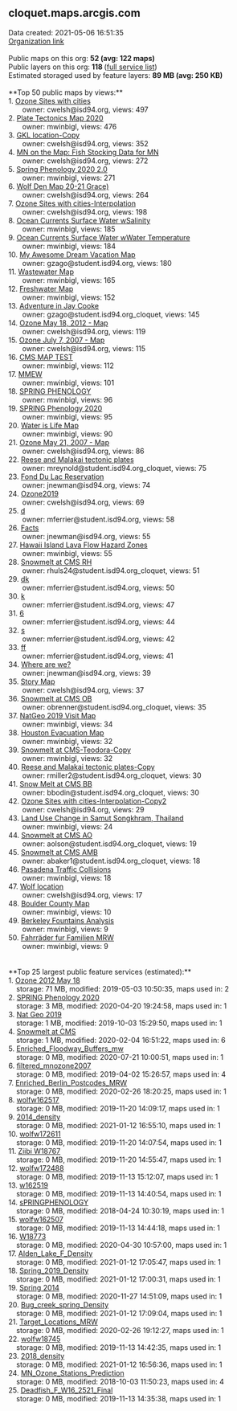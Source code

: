 <h2>cloquet.maps.arcgis.com</h2> Data created: 2021-05-06 16:51:35 <br /><a target='new' href='https://cloquet.maps.arcgis.com'>Organization link</a><br /><br />Public maps on this org: <b>52 (avg: 122 maps)</b><br />Public layers on this org: <b>118 </b>(<a target='new' href='https://services.arcgis.com/z5QlFXK0gOIvsPsP/ArcGIS/rest/services'>full service list</a>)<br />Estimated storaged used by feature layers: <b>89 MB (avg: 250 KB)</b><br /><br />**Top 50 public maps by views:**<br />  1. <a target='new' href='https://www.arcgis.com/home/item.html?id=b849d5a6d83d40f99ba71f11046a2c00'>Ozone Sites with cities</a> <br />  &nbsp;&nbsp;&nbsp;&nbsp; &nbsp;&nbsp;owner: cwelsh@isd94.org, views: 497<br />  2. <a target='new' href='https://www.arcgis.com/home/item.html?id=442102bf49a24475beb42f2dd6d896ab'>Plate Tectonics Map 2020</a> <br />  &nbsp;&nbsp;&nbsp;&nbsp; &nbsp;&nbsp;owner: mwinbigl, views: 476<br />  3. <a target='new' href='https://www.arcgis.com/home/item.html?id=accb78cceade41a69c0553f8c8648f97'>GKL location-Copy</a> <br />  &nbsp;&nbsp;&nbsp;&nbsp; &nbsp;&nbsp;owner: cwelsh@isd94.org, views: 352<br />  4. <a target='new' href='https://www.arcgis.com/home/item.html?id=bd57f680f7b84fec8f66041fcc97cffa'>MN on the Map: Fish Stocking Data for MN</a> <br />  &nbsp;&nbsp;&nbsp;&nbsp; &nbsp;&nbsp;owner: cwelsh@isd94.org, views: 272<br />  5. <a target='new' href='https://www.arcgis.com/home/item.html?id=32c35a3714694c8595368546b3cb8618'>Spring Phenology 2020 2.0</a> <br />  &nbsp;&nbsp;&nbsp;&nbsp; &nbsp;&nbsp;owner: mwinbigl, views: 271<br />  6. <a target='new' href='https://www.arcgis.com/home/item.html?id=59a67066f4de46419d867a0ed7921541'>Wolf Den Map 20-21 Grace)</a> <br />  &nbsp;&nbsp;&nbsp;&nbsp; &nbsp;&nbsp;owner: cwelsh@isd94.org, views: 264<br />  7. <a target='new' href='https://www.arcgis.com/home/item.html?id=8b07b7a505d3461d9cbe901fe7484143'>Ozone Sites with cities-Interpolation</a> <br />  &nbsp;&nbsp;&nbsp;&nbsp; &nbsp;&nbsp;owner: cwelsh@isd94.org, views: 198<br />  8. <a target='new' href='https://www.arcgis.com/home/item.html?id=a52f6f5e45354016beb12e086e9f1bed'>Ocean Currents Surface Water wSalinity</a> <br />  &nbsp;&nbsp;&nbsp;&nbsp; &nbsp;&nbsp;owner: mwinbigl, views: 185<br />  9. <a target='new' href='https://www.arcgis.com/home/item.html?id=9ec1bd1e34874b83bd871f61a239c18a'>Ocean Currents Surface Water wWater Temperature</a> <br />  &nbsp;&nbsp;&nbsp;&nbsp; &nbsp;&nbsp;owner: mwinbigl, views: 184<br />  10. <a target='new' href='https://www.arcgis.com/home/item.html?id=7987d60ca4954e2bb72126570907cd2f'>My Awesome Dream Vacation Map</a> <br />  &nbsp;&nbsp;&nbsp;&nbsp; &nbsp;&nbsp;owner: gzago@student.isd94.org, views: 180<br />  11. <a target='new' href='https://www.arcgis.com/home/item.html?id=507085891ef3486392f9534117b5b8df'>Wastewater Map</a> <br />  &nbsp;&nbsp;&nbsp;&nbsp; &nbsp;&nbsp;owner: mwinbigl, views: 165<br />  12. <a target='new' href='https://www.arcgis.com/home/item.html?id=65599056fa2545deb116beef89e9ab2f'>Freshwater Map</a> <br />  &nbsp;&nbsp;&nbsp;&nbsp; &nbsp;&nbsp;owner: mwinbigl, views: 152<br />  13. <a target='new' href='https://www.arcgis.com/home/item.html?id=965ae49fc5ea4521a1e19826189aa1e2'>Adventure in Jay Cooke</a> <br />  &nbsp;&nbsp;&nbsp;&nbsp; &nbsp;&nbsp;owner: gzago@student.isd94.org_cloquet, views: 145<br />  14. <a target='new' href='https://www.arcgis.com/home/item.html?id=55e7e494dd8147b9912251960ab77d39'>Ozone May 18, 2012 - Map</a> <br />  &nbsp;&nbsp;&nbsp;&nbsp; &nbsp;&nbsp;owner: cwelsh@isd94.org, views: 119<br />  15. <a target='new' href='https://www.arcgis.com/home/item.html?id=a79ff957fa1d4ae38dfd5703019dc020'>Ozone July 7, 2007 - Map</a> <br />  &nbsp;&nbsp;&nbsp;&nbsp; &nbsp;&nbsp;owner: cwelsh@isd94.org, views: 115<br />  16. <a target='new' href='https://www.arcgis.com/home/item.html?id=3b456d49638c469da2b84c489c5d8ab0'>CMS MAP TEST</a> <br />  &nbsp;&nbsp;&nbsp;&nbsp; &nbsp;&nbsp;owner: mwinbigl, views: 112<br />  17. <a target='new' href='https://www.arcgis.com/home/item.html?id=fa6d4bddedab4976bf94ad7aac11ba91'>MMEW</a> <br />  &nbsp;&nbsp;&nbsp;&nbsp; &nbsp;&nbsp;owner: mwinbigl, views: 101<br />  18. <a target='new' href='https://www.arcgis.com/home/item.html?id=2f800933017b4e40a11d908004c6478f'>SPRING PHENOLOGY</a> <br />  &nbsp;&nbsp;&nbsp;&nbsp; &nbsp;&nbsp;owner: mwinbigl, views: 96<br />  19. <a target='new' href='https://www.arcgis.com/home/item.html?id=4e02b73f09e74a93b0058e19ff980314'>SPRING Phenology 2020</a> <br />  &nbsp;&nbsp;&nbsp;&nbsp; &nbsp;&nbsp;owner: mwinbigl, views: 95<br />  20. <a target='new' href='https://www.arcgis.com/home/item.html?id=25d58e985ba34178b8b35cc99d4b0bc7'>Water is Life Map</a> <br />  &nbsp;&nbsp;&nbsp;&nbsp; &nbsp;&nbsp;owner: mwinbigl, views: 90<br />  21. <a target='new' href='https://www.arcgis.com/home/item.html?id=69e216ee7d794b388530cb718dafb49f'>Ozone May 21, 2007 - Map</a> <br />  &nbsp;&nbsp;&nbsp;&nbsp; &nbsp;&nbsp;owner: cwelsh@isd94.org, views: 86<br />  22. <a target='new' href='https://www.arcgis.com/home/item.html?id=62e389ca630b491b97fe214ead61e7f3'>Reese and Malakai tectonic plates</a> <br />  &nbsp;&nbsp;&nbsp;&nbsp; &nbsp;&nbsp;owner: mreynold@student.isd94.org_cloquet, views: 75<br />  23. <a target='new' href='https://www.arcgis.com/home/item.html?id=2c30190005554cf2a38af4198c1a304b'>Fond Du Lac Reservation </a> <br />  &nbsp;&nbsp;&nbsp;&nbsp; &nbsp;&nbsp;owner: jnewman@isd94.org, views: 74<br />  24. <a target='new' href='https://www.arcgis.com/home/item.html?id=a5922405e5b541fcb2d946a1c6f2a218'>Ozone2019</a> <br />  &nbsp;&nbsp;&nbsp;&nbsp; &nbsp;&nbsp;owner: cwelsh@isd94.org, views: 69<br />  25. <a target='new' href='https://www.arcgis.com/home/item.html?id=aab4c30a05e2485fb6f29952a7f91ab1'>d</a> <br />  &nbsp;&nbsp;&nbsp;&nbsp; &nbsp;&nbsp;owner: mferrier@student.isd94.org, views: 58<br />  26. <a target='new' href='https://www.arcgis.com/home/item.html?id=37b91485b60f4fd6bfc092e072ae311f'>Facts</a> <br />  &nbsp;&nbsp;&nbsp;&nbsp; &nbsp;&nbsp;owner: jnewman@isd94.org, views: 55<br />  27. <a target='new' href='https://www.arcgis.com/home/item.html?id=4eff8af68bcf42ae97ecff963f90e719'>Hawaii Island Lava Flow Hazard Zones</a> <br />  &nbsp;&nbsp;&nbsp;&nbsp; &nbsp;&nbsp;owner: mwinbigl, views: 55<br />  28. <a target='new' href='https://www.arcgis.com/home/item.html?id=b560bec524d14b4a8bed17df25b5b27d'>Snowmelt at CMS RH</a> <br />  &nbsp;&nbsp;&nbsp;&nbsp; &nbsp;&nbsp;owner: rhuls24@student.isd94.org_cloquet, views: 51<br />  29. <a target='new' href='https://www.arcgis.com/home/item.html?id=b015b6c093424f18bd614c74fe9f6cff'>dk</a> <br />  &nbsp;&nbsp;&nbsp;&nbsp; &nbsp;&nbsp;owner: mferrier@student.isd94.org, views: 50<br />  30. <a target='new' href='https://www.arcgis.com/home/item.html?id=fb60d94f422c4643bfd543f28ddc0356'>k</a> <br />  &nbsp;&nbsp;&nbsp;&nbsp; &nbsp;&nbsp;owner: mferrier@student.isd94.org, views: 47<br />  31. <a target='new' href='https://www.arcgis.com/home/item.html?id=0c3afeeddd8b41a6ad64cb7df32dbe63'>6</a> <br />  &nbsp;&nbsp;&nbsp;&nbsp; &nbsp;&nbsp;owner: mferrier@student.isd94.org, views: 44<br />  32. <a target='new' href='https://www.arcgis.com/home/item.html?id=7ea5ad45411842c2bdd4de8d379e700b'>s</a> <br />  &nbsp;&nbsp;&nbsp;&nbsp; &nbsp;&nbsp;owner: mferrier@student.isd94.org, views: 42<br />  33. <a target='new' href='https://www.arcgis.com/home/item.html?id=50985b80540a443286b2f0e2d30dd293'>ff</a> <br />  &nbsp;&nbsp;&nbsp;&nbsp; &nbsp;&nbsp;owner: mferrier@student.isd94.org, views: 41<br />  34. <a target='new' href='https://www.arcgis.com/home/item.html?id=8923f292f6e94a0cade8881f32349db2'>Where are we? </a> <br />  &nbsp;&nbsp;&nbsp;&nbsp; &nbsp;&nbsp;owner: jnewman@isd94.org, views: 39<br />  35. <a target='new' href='https://www.arcgis.com/home/item.html?id=2b41f3a4152447bc96df314f54fa8af3'>Story Map</a> <br />  &nbsp;&nbsp;&nbsp;&nbsp; &nbsp;&nbsp;owner: cwelsh@isd94.org, views: 37<br />  36. <a target='new' href='https://www.arcgis.com/home/item.html?id=9a00646556b3426e9185ba2522436c29'>Snowmelt at CMS OB</a> <br />  &nbsp;&nbsp;&nbsp;&nbsp; &nbsp;&nbsp;owner: obrenner@student.isd94.org_cloquet, views: 35<br />  37. <a target='new' href='https://www.arcgis.com/home/item.html?id=24ef0da8f798438396360def45a415c7'>NatGeo 2019 Visit Map</a> <br />  &nbsp;&nbsp;&nbsp;&nbsp; &nbsp;&nbsp;owner: mwinbigl, views: 34<br />  38. <a target='new' href='https://www.arcgis.com/home/item.html?id=7ad1ed6f599d4753968888b0e2bca284'>Houston Evacuation Map</a> <br />  &nbsp;&nbsp;&nbsp;&nbsp; &nbsp;&nbsp;owner: mwinbigl, views: 32<br />  39. <a target='new' href='https://www.arcgis.com/home/item.html?id=1e9d81af56fa4ba0a661a50802cbb4a9'>Snowmelt at CMS-Teodora-Copy</a> <br />  &nbsp;&nbsp;&nbsp;&nbsp; &nbsp;&nbsp;owner: mwinbigl, views: 32<br />  40. <a target='new' href='https://www.arcgis.com/home/item.html?id=363989c218004ea797eebcd176cd6951'>Reese and Malakai tectonic plates-Copy</a> <br />  &nbsp;&nbsp;&nbsp;&nbsp; &nbsp;&nbsp;owner: rmiller2@student.isd94.org_cloquet, views: 30<br />  41. <a target='new' href='https://www.arcgis.com/home/item.html?id=9f466153be1a466bb1c3b0357fe99e65'>Snow Melt at CMS BB</a> <br />  &nbsp;&nbsp;&nbsp;&nbsp; &nbsp;&nbsp;owner: bbodin@student.isd94.org_cloquet, views: 30<br />  42. <a target='new' href='https://www.arcgis.com/home/item.html?id=ba9750521f90453bb7bb4d3f7f07a8d5'>Ozone Sites with cities-Interpolation-Copy2</a> <br />  &nbsp;&nbsp;&nbsp;&nbsp; &nbsp;&nbsp;owner: cwelsh@isd94.org, views: 29<br />  43. <a target='new' href='https://www.arcgis.com/home/item.html?id=bb26840ba2734951aa1a855dd8c91fd5'>Land Use Change in Samut Songkhram, Thailand</a> <br />  &nbsp;&nbsp;&nbsp;&nbsp; &nbsp;&nbsp;owner: mwinbigl, views: 24<br />  44. <a target='new' href='https://www.arcgis.com/home/item.html?id=d2bc3ae02aa7435ebe912af9a1735adb'>Snowmelt at CMS AO</a> <br />  &nbsp;&nbsp;&nbsp;&nbsp; &nbsp;&nbsp;owner: aolson@student.isd94.org_cloquet, views: 19<br />  45. <a target='new' href='https://www.arcgis.com/home/item.html?id=8b5168b5509b4d8496076a1ed7a858b4'>Snowmelt at CMS AMB</a> <br />  &nbsp;&nbsp;&nbsp;&nbsp; &nbsp;&nbsp;owner: abaker1@student.isd94.org_cloquet, views: 18<br />  46. <a target='new' href='https://www.arcgis.com/home/item.html?id=6e97ca381cd8430ba36976a1b15b637d'>Pasadena Traffic Collisions</a> <br />  &nbsp;&nbsp;&nbsp;&nbsp; &nbsp;&nbsp;owner: mwinbigl, views: 18<br />  47. <a target='new' href='https://www.arcgis.com/home/item.html?id=451b594fe5e242fe95fece5ab13dcba0'>Wolf location</a> <br />  &nbsp;&nbsp;&nbsp;&nbsp; &nbsp;&nbsp;owner: cwelsh@isd94.org, views: 17<br />  48. <a target='new' href='https://www.arcgis.com/home/item.html?id=e218b514acad4a7091e6296caf065200'>Boulder County Map</a> <br />  &nbsp;&nbsp;&nbsp;&nbsp; &nbsp;&nbsp;owner: mwinbigl, views: 10<br />  49. <a target='new' href='https://www.arcgis.com/home/item.html?id=a5c09a8c442b43b28e538d4490f0447c'>Berkeley Fountains Analysis</a> <br />  &nbsp;&nbsp;&nbsp;&nbsp; &nbsp;&nbsp;owner: mwinbigl, views: 9<br />  50. <a target='new' href='https://www.arcgis.com/home/item.html?id=cac8b63f30884e41a794fa8f5e786746'>Fahrräder fur Familien MRW</a> <br />  &nbsp;&nbsp;&nbsp;&nbsp; &nbsp;&nbsp;owner: mwinbigl, views: 9<br /><br /><br />**Top 25 largest public feature services (estimated):**<br /> 1. <a target='new' href='https://www.arcgis.com/home/item.html?id=c346bbe35ade46a19332d8c53aac909e'>Ozone 2012 May 18</a><br /> &nbsp;&nbsp;&nbsp;&nbsp;storage: 71 MB, modified: 2019-05-03 10:50:35, maps used in: 2<br /> 2. <a target='new' href='https://www.arcgis.com/home/item.html?id=f3045a8292dd423ab5b77b384ecc7f33'>SPRING Phenology 2020</a><br /> &nbsp;&nbsp;&nbsp;&nbsp;storage: 3 MB, modified: 2020-04-20 19:24:58, maps used in: 1<br /> 3. <a target='new' href='https://www.arcgis.com/home/item.html?id=a024ed60862946de82558bcd4466c075'>Nat Geo 2019</a><br /> &nbsp;&nbsp;&nbsp;&nbsp;storage: 1 MB, modified: 2019-10-03 15:29:50, maps used in: 1<br /> 4. <a target='new' href='https://www.arcgis.com/home/item.html?id=94e34112507649988fee1c573d7ade82'>Snowmelt at CMS</a><br /> &nbsp;&nbsp;&nbsp;&nbsp;storage: 1 MB, modified: 2020-02-04 16:51:22, maps used in: 6<br /> 5. <a target='new' href='https://www.arcgis.com/home/item.html?id=f54e053f893f4c7db5952d25809685cc'>Enriched_Floodway_Buffers_mw</a><br /> &nbsp;&nbsp;&nbsp;&nbsp;storage: 0 MB, modified: 2020-07-21 10:00:51, maps used in: 1<br /> 6. <a target='new' href='https://www.arcgis.com/home/item.html?id=8f8c12210e3a49168bc10cebfb4c9c7f'>filtered_mnozone2007</a><br /> &nbsp;&nbsp;&nbsp;&nbsp;storage: 0 MB, modified: 2019-04-02 15:26:57, maps used in: 4<br /> 7. <a target='new' href='https://www.arcgis.com/home/item.html?id=90eae352a22e44ef94fcef6b9c5faa8d'>Enriched_Berlin_Postcodes_MRW</a><br /> &nbsp;&nbsp;&nbsp;&nbsp;storage: 0 MB, modified: 2020-02-26 18:20:25, maps used in: 1<br /> 8. <a target='new' href='https://www.arcgis.com/home/item.html?id=856f6aa4ad46402983593c322b85e528'>wolfw162517</a><br /> &nbsp;&nbsp;&nbsp;&nbsp;storage: 0 MB, modified: 2019-11-20 14:09:17, maps used in: 1<br /> 9. <a target='new' href='https://www.arcgis.com/home/item.html?id=90760bd9cce34433ba6f0a493f7e8687'>2014_density</a><br /> &nbsp;&nbsp;&nbsp;&nbsp;storage: 0 MB, modified: 2021-01-12 16:55:10, maps used in: 1<br /> 10. <a target='new' href='https://www.arcgis.com/home/item.html?id=83ddbe5ae49e4b10995655193ce5942f'>wolfw172611</a><br /> &nbsp;&nbsp;&nbsp;&nbsp;storage: 0 MB, modified: 2019-11-20 14:07:54, maps used in: 1<br /> 11. <a target='new' href='https://www.arcgis.com/home/item.html?id=59cd383206f344fca7e1ad2188d5cec6'>Ziibi W18767</a><br /> &nbsp;&nbsp;&nbsp;&nbsp;storage: 0 MB, modified: 2019-11-20 14:55:47, maps used in: 1<br /> 12. <a target='new' href='https://www.arcgis.com/home/item.html?id=4ec46d8680a24ab6bd741f2ad8b5a1e2'>wolfw172488</a><br /> &nbsp;&nbsp;&nbsp;&nbsp;storage: 0 MB, modified: 2019-11-13 15:12:07, maps used in: 1<br /> 13. <a target='new' href='https://www.arcgis.com/home/item.html?id=4f45b64be4a942c080458c987a2c36e7'>w162519</a><br /> &nbsp;&nbsp;&nbsp;&nbsp;storage: 0 MB, modified: 2019-11-13 14:40:54, maps used in: 1<br /> 14. <a target='new' href='https://www.arcgis.com/home/item.html?id=9ec02032c18a4ebea2babbba5d4859d1'>sPRINGPHENOLOGY</a><br /> &nbsp;&nbsp;&nbsp;&nbsp;storage: 0 MB, modified: 2018-04-24 10:30:19, maps used in: 1<br /> 15. <a target='new' href='https://www.arcgis.com/home/item.html?id=57d8b50befa6491d9de44404d7d88f05'>wolfw162507</a><br /> &nbsp;&nbsp;&nbsp;&nbsp;storage: 0 MB, modified: 2019-11-13 14:44:18, maps used in: 1<br /> 16. <a target='new' href='https://www.arcgis.com/home/item.html?id=bdb680b2719141a09a1d5529e1d79844'>W18773</a><br /> &nbsp;&nbsp;&nbsp;&nbsp;storage: 0 MB, modified: 2020-04-30 10:57:00, maps used in: 1<br /> 17. <a target='new' href='https://www.arcgis.com/home/item.html?id=95fb7a3bf1094ab2bfd8ca13c5ad1671'>Alden_Lake_F_Density</a><br /> &nbsp;&nbsp;&nbsp;&nbsp;storage: 0 MB, modified: 2021-01-12 17:05:47, maps used in: 1<br /> 18. <a target='new' href='https://www.arcgis.com/home/item.html?id=f34477e3ad8e4876aea19ac0e8d80a09'>Spring_2019_Density</a><br /> &nbsp;&nbsp;&nbsp;&nbsp;storage: 0 MB, modified: 2021-01-12 17:00:31, maps used in: 1<br /> 19. <a target='new' href='https://www.arcgis.com/home/item.html?id=9fc0ae76a9384b8a89b2719c7afc7981'>Spring 2014</a><br /> &nbsp;&nbsp;&nbsp;&nbsp;storage: 0 MB, modified: 2020-11-27 14:51:09, maps used in: 1<br /> 20. <a target='new' href='https://www.arcgis.com/home/item.html?id=5287962dd3104527adad73dd7b7ab94d'>Bug_creek_spring_Density</a><br /> &nbsp;&nbsp;&nbsp;&nbsp;storage: 0 MB, modified: 2021-01-12 17:09:04, maps used in: 1<br /> 21. <a target='new' href='https://www.arcgis.com/home/item.html?id=f1b49661ffad492c9878055511589222'>Target_Locations_MRW</a><br /> &nbsp;&nbsp;&nbsp;&nbsp;storage: 0 MB, modified: 2020-02-26 19:12:27, maps used in: 1<br /> 22. <a target='new' href='https://www.arcgis.com/home/item.html?id=01b52319008f4d7c81b90fe204fef39f'>wolfw18745</a><br /> &nbsp;&nbsp;&nbsp;&nbsp;storage: 0 MB, modified: 2019-11-13 14:42:35, maps used in: 1<br /> 23. <a target='new' href='https://www.arcgis.com/home/item.html?id=81dc81a3f7424899a69f5b015f74f145'>2018_density</a><br /> &nbsp;&nbsp;&nbsp;&nbsp;storage: 0 MB, modified: 2021-01-12 16:56:36, maps used in: 1<br /> 24. <a target='new' href='https://www.arcgis.com/home/item.html?id=581281ed391e437ead4849170d9e73f0'>MN_Ozone_Stations_Prediction</a><br /> &nbsp;&nbsp;&nbsp;&nbsp;storage: 0 MB, modified: 2018-10-03 11:50:23, maps used in: 4<br /> 25. <a target='new' href='https://www.arcgis.com/home/item.html?id=d90a3319697c4259ad60bbec0ffb36f9'>Deadfish_F_W16_2521_Final</a><br /> &nbsp;&nbsp;&nbsp;&nbsp;storage: 0 MB, modified: 2019-11-13 14:35:38, maps used in: 1<br />